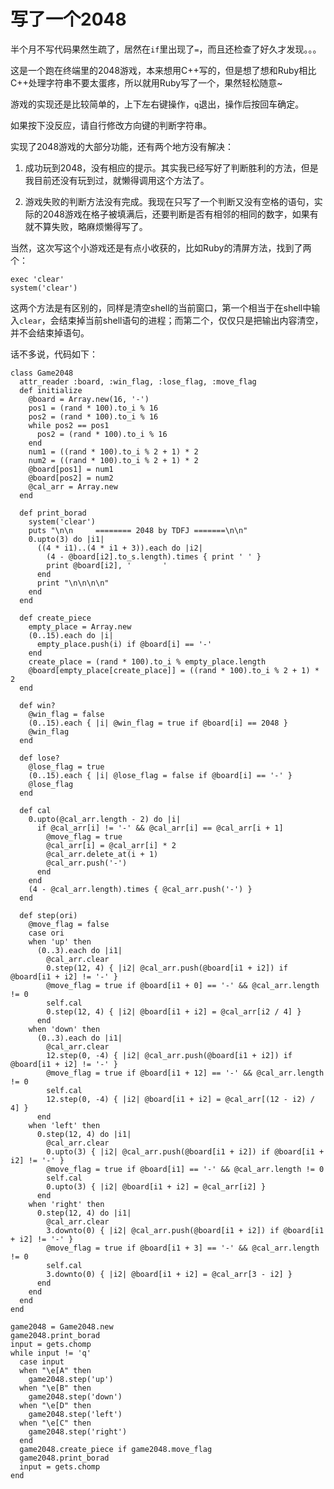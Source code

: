 # 写了一个2048  

半个月不写代码果然生疏了，居然在```if```里出现了```=```，而且还检查了好久才发现。。。  

这是一个跑在终端里的2048游戏，本来想用C++写的，但是想了想和Ruby相比C++处理字符串不要太蛋疼，所以就用Ruby写了一个，果然轻松随意~  

游戏的实现还是比较简单的，上下左右键操作，```q```退出，操作后按回车确定。

如果按下没反应，请自行修改方向键的判断字符串。

实现了2048游戏的大部分功能，还有两个地方没有解决：

1. 成功玩到2048，没有相应的提示。其实我已经写好了判断胜利的方法，但是我目前还没有玩到过，就懒得调用这个方法了。

2. 游戏失败的判断方法没有完成。我现在只写了一个判断又没有空格的语句，实际的2048游戏在格子被填满后，还要判断是否有相邻的相同的数字，如果有就不算失败，略麻烦懒得写了。  

当然，这次写这个小游戏还是有点小收获的，比如Ruby的清屏方法，找到了两个：

    exec 'clear'
    system('clear')  
  
这两个方法是有区别的，同样是清空shell的当前窗口，第一个相当于在shell中输入```clear```，会结束掉当前shell语句的进程；而第二个，仅仅只是把输出内容清空，并不会结束掉语句。  

话不多说，代码如下：  

    class Game2048
      attr_reader :board, :win_flag, :lose_flag, :move_flag
      def initialize
        @board = Array.new(16, '-')
        pos1 = (rand * 100).to_i % 16
        pos2 = (rand * 100).to_i % 16
        while pos2 == pos1
          pos2 = (rand * 100).to_i % 16
        end
        num1 = ((rand * 100).to_i % 2 + 1) * 2
        num2 = ((rand * 100).to_i % 2 + 1) * 2
        @board[pos1] = num1
        @board[pos2] = num2
        @cal_arr = Array.new
      end
      
      def print_borad
        system('clear') 
        puts "\n\n     ======== 2048 by TDFJ =======\n\n"
        0.upto(3) do |i1|
          ((4 * i1)..(4 * i1 + 3)).each do |i2| 
            (4 - @board[i2].to_s.length).times { print ' ' }
            print @board[i2], '       ' 
          end
          print "\n\n\n\n"
        end
      end
      
      def create_piece
        empty_place = Array.new
        (0..15).each do |i|
          empty_place.push(i) if @board[i] == '-'
        end
        create_place = (rand * 100).to_i % empty_place.length
        @board[empty_place[create_place]] = ((rand * 100).to_i % 2 + 1) * 2
      end
      
      def win?
        @win_flag = false
        (0..15).each { |i| @win_flag = true if @board[i] == 2048 }
        @win_flag
      end
      
      def lose?
        @lose_flag = true
        (0..15).each { |i| @lose_flag = false if @board[i] == '-' }
        @lose_flag
      end
      
      def cal
        0.upto(@cal_arr.length - 2) do |i|
          if @cal_arr[i] != '-' && @cal_arr[i] == @cal_arr[i + 1]
            @move_flag = true
            @cal_arr[i] = @cal_arr[i] * 2
            @cal_arr.delete_at(i + 1)
            @cal_arr.push('-')
          end
        end
        (4 - @cal_arr.length).times { @cal_arr.push('-') }
      end
      
      def step(ori)
        @move_flag = false
        case ori
        when 'up' then
          (0..3).each do |i1|
            @cal_arr.clear
            0.step(12, 4) { |i2| @cal_arr.push(@board[i1 + i2]) if @board[i1 + i2] != '-' }
            @move_flag = true if @board[i1 + 0] == '-' && @cal_arr.length != 0
            self.cal
            0.step(12, 4) { |i2| @board[i1 + i2] = @cal_arr[i2 / 4] }
          end
        when 'down' then
          (0..3).each do |i1|
            @cal_arr.clear
            12.step(0, -4) { |i2| @cal_arr.push(@board[i1 + i2]) if @board[i1 + i2] != '-' }
            @move_flag = true if @board[i1 + 12] == '-' && @cal_arr.length != 0
            self.cal
            12.step(0, -4) { |i2| @board[i1 + i2] = @cal_arr[(12 - i2) / 4] }
          end
        when 'left' then
          0.step(12, 4) do |i1|
            @cal_arr.clear
            0.upto(3) { |i2| @cal_arr.push(@board[i1 + i2]) if @board[i1 + i2] != '-' }
            @move_flag = true if @board[i1] == '-' && @cal_arr.length != 0
            self.cal
            0.upto(3) { |i2| @board[i1 + i2] = @cal_arr[i2] }
          end
        when 'right' then
          0.step(12, 4) do |i1|
            @cal_arr.clear
            3.downto(0) { |i2| @cal_arr.push(@board[i1 + i2]) if @board[i1 + i2] != '-' }
            @move_flag = true if @board[i1 + 3] == '-' && @cal_arr.length != 0
            self.cal
            3.downto(0) { |i2| @board[i1 + i2] = @cal_arr[3 - i2] }
          end
        end
      end
    end

    game2048 = Game2048.new
    game2048.print_borad
    input = gets.chomp
    while input != 'q'
      case input
      when "\e[A" then
        game2048.step('up')
      when "\e[B" then
        game2048.step('down')
      when "\e[D" then
        game2048.step('left')
      when "\e[C" then
        game2048.step('right')
      end
      game2048.create_piece if game2048.move_flag
      game2048.print_borad
      input = gets.chomp
    end
